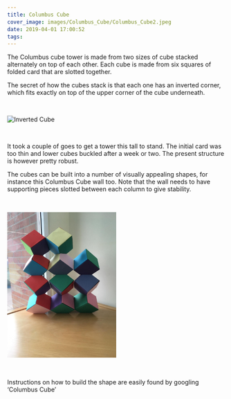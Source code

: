 ```yaml
---
title: Columbus Cube
cover_image: images/Columbus_Cube/Columbus_Cube2.jpeg
date: 2019-04-01 17:00:52
tags:
---
```


The Columbus cube tower is made from two sizes of cube stacked alternately on top of each other.  Each cube is made from six squares of folded card that are slotted together.

The secret of how the cubes stack is that each one has an inverted corner, which fits exactly on top of the upper corner of the cube underneath.

<br>

<img src="/images/Columbus_Cube/Inverted_cube.jpeg" alt="Inverted Cube"
	title="Inverted Cube" width="50%" height="50%" />

<br>

It took a couple of goes to get a tower this tall to stand.  The initial card was too thin and lower cubes buckled after a week or two.  The present structure is however pretty robust.

The cubes can be built into a number of visually appealing shapes, for instance this Columbus Cube wall too.  Note that the wall needs to have supporting pieces slotted between each column to give stability.

<br>

<img src="/images/Columbus_Cube/ColumbusCubeWall.jpeg" alt="Columbus Cube Wall"
	title="Columbus Cube Wall" width="50%" height="50%" />

<br>

Instructions on how to build the shape are easily found by googling ‘Columbus Cube’

